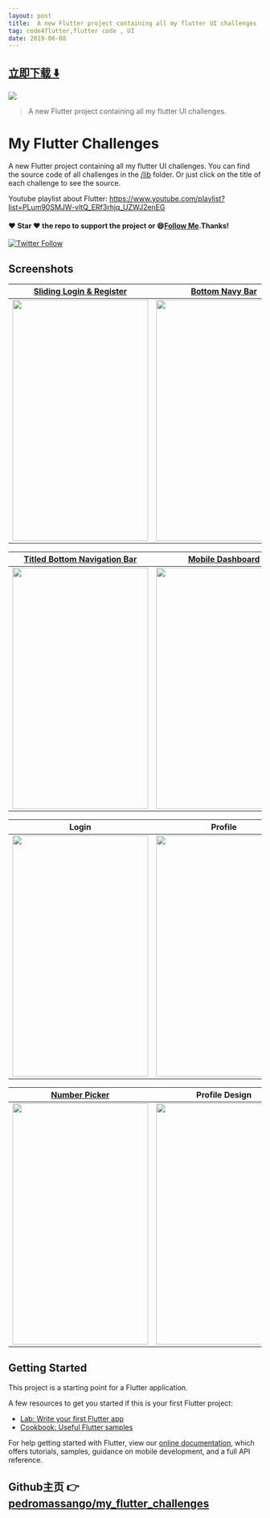 ```yaml
---
layout: post
title:  A new Flutter project containing all my flutter UI challenges
tag: code4flutter,flutter code , UI
date: 2019-06-08
---
```


 


## [立即下载 ️⬇️ ](https://codeload.github.com/pedromassango/my_flutter_challenges/zip/master) 


 
![](https://flutterawesome.com/content/images/2019/02/my_flutter_challenges.jpg)
 
>
> A new Flutter project containing all my flutter UI challenges.
>

 
# My Flutter Challenges

A new Flutter project containing all my flutter UI challenges. You can find the source code of all challenges in the [/lib](https://github.com/pedromassango/my_flutter_challenges/tree/master/lib) folder. Or just click on the title of each challenge to see the source.

Youtube playlist about Flutter: https://www.youtube.com/playlist?list=PLum90SMJW-vltQ_ERf3rhjq_UZWJ2enEG

#### :heart: Star :heart: the repo to support the project or :smile:[Follow Me](https://github.com/pedromassango).Thanks!
[![Twitter Follow](https://img.shields.io/twitter/follow/pedromassangom.svg?style=social&label=Follow)](https://twitter.com/pedromassangom)

## Screenshots

| [Sliding Login & Register](https://github.com/pedromassango/my_flutter_challenges/blob/master/lib/sliding_login.dart) | [Bottom Navy Bar](https://github.com/pedromassango/bottom_navy_bar) | [Custom Drawer](https://github.com/pedromassango/flutter_delivery) |
| ------------- | ------------- | ------------- |
| <img src="/screenshots/slidl.gif" width="270" height="480"/> | <img src="/screenshots/navy2.gif" width="270" height="480"/> | <img src="/screenshots/delivery.gif" width="270" height="480"/> |

 

| [Titled Bottom Navigation Bar](https://github.com/pedromassango/titled_navigation_bar) | [Mobile Dashboard](https://github.com/pedromassango/my_flutter_challenges/blob/master/lib/mobile_dashboard.dart) | [Foldable Options Menu](https://github.com/pedromassango/my_flutter_challenges/blob/master/lib/foldable_options_menu.dart) |
| ------------- | ------------- | ------------- |
| <img src="/screenshots/titled_bottom_bar.gif" width="270" height="480"/> | <img src="/screenshots/dashboard.png" width="270" height="480"/> | <img src="/screenshots/options_menu.gif" width="270" height="480"/> |

| Login | Profile | [Home screen](https://github.com/pedromassango/flutter_famguard) |
| ----- | ------- | ------------- |
| <img src="/screenshots/login.png" width="270" height="480"/> | <img src="/screenshots/profile.png" width="270" height="480"/>| <img src="/screenshots/home.png" width="270" height="480"/> |

| [Number Picker](https://github.com/pedromassango/slider_number_picker) | Profile Design |
| ------------- | ----- |
| <img src="https://github.com/pedromassango/slider_number_picker/blob/master/preview/shot.gif" width="270" height="480"/> | <img src="/screenshots/profile_design.png" width="270" height="480"/> |



## Getting Started

This project is a starting point for a Flutter application.

A few resources to get you started if this is your first Flutter project:

- [Lab: Write your first Flutter app](https://flutter.io/docs/get-started/codelab)
- [Cookbook: Useful Flutter samples](https://flutter.io/docs/cookbook)

For help getting started with Flutter, view our 
[online documentation](https://flutter.io/docs), which offers tutorials, 
samples, guidance on mobile development, and a full API reference.

## Github主页 👉[pedromassango/my_flutter_challenges](http://github.com/pedromassango/my_flutter_challenges)